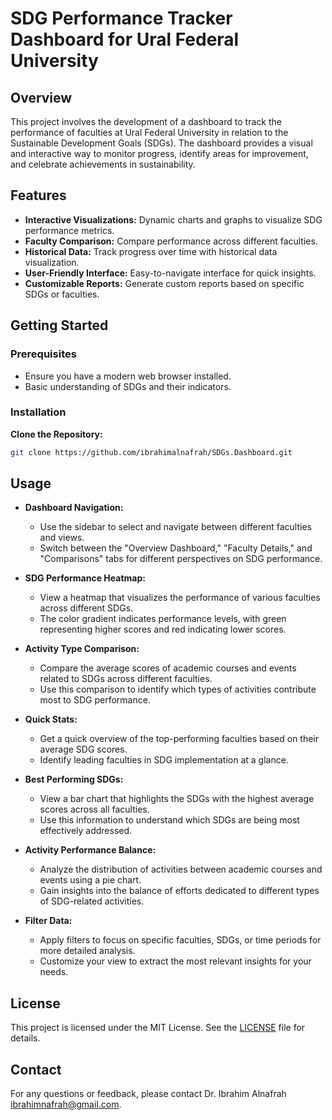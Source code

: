 # SDG Performance Tracker Dashboard for Ural Federal University

## Overview

This project involves the development of a dashboard to track the performance of faculties at Ural Federal University in relation to the Sustainable Development Goals (SDGs). The dashboard provides a visual and interactive way to monitor progress, identify areas for improvement, and celebrate achievements in sustainability.

## Features

- **Interactive Visualizations:** Dynamic charts and graphs to visualize SDG performance metrics.
- **Faculty Comparison:** Compare performance across different faculties.
- **Historical Data:** Track progress over time with historical data visualization.
- **User-Friendly Interface:** Easy-to-navigate interface for quick insights.
- **Customizable Reports:** Generate custom reports based on specific SDGs or faculties.

## Getting Started

### Prerequisites

- Ensure you have a modern web browser installed.
- Basic understanding of SDGs and their indicators.

### Installation

**Clone the Repository:**
   ```bash
   git clone https://github.com/ibrahimalnafrah/SDGs.Dashboard.git
   ```

## Usage

- **Dashboard Navigation:**
  - Use the sidebar to select and navigate between different faculties and views.
  - Switch between the "Overview Dashboard," "Faculty Details," and "Comparisons" tabs for different perspectives on SDG performance.

- **SDG Performance Heatmap:**
  - View a heatmap that visualizes the performance of various faculties across different SDGs.
  - The color gradient indicates performance levels, with green representing higher scores and red indicating lower scores.

- **Activity Type Comparison:**
  - Compare the average scores of academic courses and events related to SDGs across different faculties.
  - Use this comparison to identify which types of activities contribute most to SDG performance.

- **Quick Stats:**
  - Get a quick overview of the top-performing faculties based on their average SDG scores.
  - Identify leading faculties in SDG implementation at a glance.

- **Best Performing SDGs:**
  - View a bar chart that highlights the SDGs with the highest average scores across all faculties.
  - Use this information to understand which SDGs are being most effectively addressed.

- **Activity Performance Balance:**
  - Analyze the distribution of activities between academic courses and events using a pie chart.
  - Gain insights into the balance of efforts dedicated to different types of SDG-related activities.

- **Filter Data:**
  - Apply filters to focus on specific faculties, SDGs, or time periods for more detailed analysis.
  - Customize your view to extract the most relevant insights for your needs.


## License

This project is licensed under the MIT License. See the [LICENSE](LICENSE) file for details.

## Contact

For any questions or feedback, please contact Dr. Ibrahim Alnafrah [ibrahimnafrah@gmail.com](mailto:ibrahimnafrah@gmail.com).
